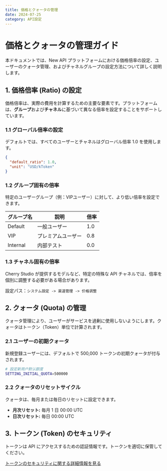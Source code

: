 ```yaml
---
title: 価格とクォータの管理
date: 2024-07-25
category: API設定
---
```


# 価格とクォータの管理ガイド

本ドキュメントでは、New API プラットフォームにおける価格倍率の設定、ユーザーのクォータ管理、およびチャネルグループの設定方法について詳しく説明します。

## 1. 価格倍率 (Ratio) の設定

価格倍率は、実際の費用を計算するための主要な要素です。プラットフォームは、**グループ**および**チャネル**に基づいて異なる倍率を設定することをサポートしています。

### 1.1 グローバル倍率の設定

デフォルトでは、すべてのユーザーとチャネルはグローバル倍率 1.0 を使用します。

```json
{
  "default_ratio": 1.0,
  "unit": "USD/kToken"
}
```

### 1.2 グループ固有の倍率

特定のユーザーグループ（例：VIPユーザー）に対して、より低い倍率を設定できます。

| グループ名 | 説明 | 倍率 |
|---|---|---|
| Default | 一般ユーザー | 1.0 |
| VIP | プレミアムユーザー | 0.8 |
| Internal | 内部テスト | 0.0 |

### 1.3 チャネル固有の倍率

Cherry Studio が提供するモデルなど、特定の特殊な API チャネルでは、倍率を個別に調整する必要がある場合があります。

設定パス：`システム設定 -> 渠道管理 -> 价格调整`

## 2. クォータ (Quota) の管理

クォータ管理により、ユーザーがサービスを過剰に使用しないようにします。クォータはトークン（Token）単位で計算されます。

### 2.1 ユーザーの初期クォータ

新規登録ユーザーには、デフォルトで 500,000 トークンの初期クォータが付与されます。

```bash
# 設定新用户默认额度
SETTING_INITIAL_QUOTA=500000
```

### 2.2 クォータのリセットサイクル

クォータは、毎月または毎日のリセットに設定できます。

*   **月次リセット:** 毎月 1 日 00:00 UTC
*   **日次リセット:** 毎日 00:00 UTC

## 3. トークン (Token) のセキュリティ

トークンは API にアクセスするための認証情報です。トークンを適切に保管してください。

[トークンのセキュリティに関する詳細情報を見る](security/token-safety.md)